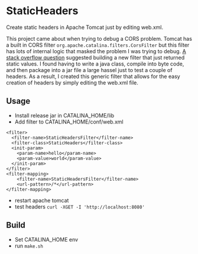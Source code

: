 # StaticHeaders
Create static headers in Apache Tomcat just by editing web.xml.

This project came about when trying to debug a CORS problem. Tomcat has a built in CORS filter `org.apache.catalina.filters.CorsFilter` but this filter has lots of internal logic that masked the problem I was trying to debug. [A stack overflow question](http://stackoverflow.com/questions/24386712/tomcat-cors-filter#comment71763154_24386712) suggested building a new filter that just returned static values. I found having to write a java class, compile into byte code, and then package into a jar file a large hassel just to test a couple of headers. As a result, I created this generic filter that allows for the easy creation of headers by simply editing the web.xml file.

## Usage
* Install release jar in CATALINA_HOME/lib
* Add filter to CATALINA_HOME/conf/web.xml
```
<filter>
  <filter-name>StaticHeadersFilter</filter-name>
  <filter-class>StaticHeaders</filter-class>
  <init-param>
    <param-name>hello</param-name>
    <param-value>world</param-value>
  </init-param>
</filter>
<filter-mapping>
    <filter-name>StaticHeadersFilter</filter-name>
    <url-pattern>/*</url-pattern>
</filter-mapping>
```
* restart apache tomcat
* test headers `curl -XGET -I 'http://localhost:8080'`

## Build
* Set CATALINA_HOME env
* run `make.sh`
